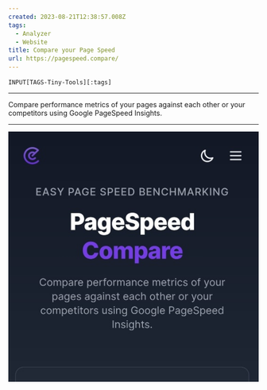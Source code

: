 ```yaml
---
created: 2023-08-21T12:38:57.008Z
tags: 
  - Analyzer
  - Website
title: Compare your Page Speed
url: https://pagespeed.compare/
---
```

```meta-bind
INPUT[TAGS-Tiny-Tools][:tags]
```

___
Compare performance metrics of your pages against each other or your competitors using Google PageSpeed Insights.
___

![](_attachments/compare-your-page-speed.jpg)
